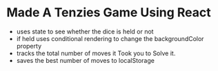 # Made A Tenzies Game Using React

- uses state to see whether the dice is held or not
- if held uses conditional rendering to change the backgroundColor property
- tracks the total number of moves it Took you to Solve it.
- saves the best number of moves to localStorage

